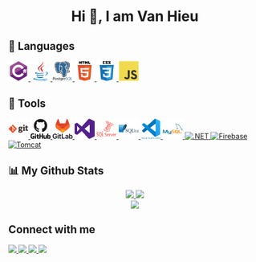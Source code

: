 <h1 align="center">Hi 👋, I am Van Hieu</h1>

## 📌 Languages
<div align="left">
    <a href="https://docs.microsoft.com/en-us/dotnet/csharp" target="_blank" rel="noreferrer">
        <img src="https://raw.githubusercontent.com/devicons/devicon/master/icons/csharp/csharp-original.svg" alt="C#" width="40" height="40" />
    </a>
    <a href="https://www.java.com" target="_blank" rel="noreferrer">
        <img src="https://raw.githubusercontent.com/devicons/devicon/master/icons/java/java-original.svg" alt="Java" width="40" height="40" />
    </a>
    <a href="https://www.postgresql.org" target="_blank" rel="noreferrer">
        <img src="https://raw.githubusercontent.com/devicons/devicon/master/icons/postgresql/postgresql-original-wordmark.svg" alt="SQL" width="40" height="40" />
    </a>
    <a href="https://www.w3.org/html" target="_blank" rel="noreferrer">
        <img src="https://raw.githubusercontent.com/devicons/devicon/master/icons/html5/html5-original-wordmark.svg" alt="HTML5" width="40" height="40" />
    </a>
    <a href="https://www.w3.org/Style/CSS" target="_blank" rel="noreferrer">
        <img src="https://raw.githubusercontent.com/devicons/devicon/master/icons/css3/css3-original-wordmark.svg" alt="CSS3" width="40" height="40" />
    </a>
    <a href="https://developer.mozilla.org/en-US/docs/Web/JavaScript" target="_blank" rel="noreferrer">
        <img src="https://raw.githubusercontent.com/devicons/devicon/master/icons/javascript/javascript-original.svg" alt="JavaScript" width="40" height="40" />
    </a>
</div>

## 🧰 Tools
<div align="left">
    <a href="https://git-scm.com" target="_blank" rel="noreferrer">
        <img src="https://raw.githubusercontent.com/devicons/devicon/master/icons/git/git-original-wordmark.svg" alt="Git" width="40" height="40" />
    </a>
    <a href="https://github.com" target="_blank" rel="noreferrer">
        <img src="https://raw.githubusercontent.com/devicons/devicon/master/icons/github/github-original-wordmark.svg" alt="Github" width="40" height="40" />
    </a>
    <a href="https://about.gitlab.com" target="_blank" rel="noreferrer">
        <img src="https://raw.githubusercontent.com/devicons/devicon/master/icons/gitlab/gitlab-original-wordmark.svg" alt="Gitlab" width="40" height="40" />
    </a>
    <a href="https://visualstudio.microsoft.com" target="_blank" rel="noreferrer">
        <img src="https://raw.githubusercontent.com/devicons/devicon/master/icons/visualstudio/visualstudio-plain.svg" alt="Visual studio" width="40" height="40" />
    </a>
    <a href="https://www.microsoft.com/en-us/sql-server" target="_blank" rel="noreferrer">
        <img src="https://raw.githubusercontent.com/devicons/devicon/master/icons/microsoftsqlserver/microsoftsqlserver-plain-wordmark.svg" alt="Microsoft SQL Server" width="40" height="40" />
    </a>
    <a href="https://www.sqlite.org" target="_blank" rel="noreferrer">
        <img src="https://raw.githubusercontent.com/devicons/devicon/master/icons/sqlite/sqlite-original-wordmark.svg" alt="Sqlite" width="40" height="40" />
    </a>
    <a href="https://code.visualstudio.com" target="_blank" rel="noreferrer">
        <img src="https://raw.githubusercontent.com/devicons/devicon/master/icons/vscode/vscode-original-wordmark.svg" alt="Visual studio code" width="40" height="40" />
    </a>
    <a href="https://www.mysql.com" target="_blank" rel="noreferrer">
        <img src="https://raw.githubusercontent.com/devicons/devicon/master/icons/mysql/mysql-original-wordmark.svg" alt="MySQL" width="40" height="40" />
    </a>
    <a href="https://dotnet.microsoft.com" target="_blank" rel="noreferrer">
        <img src="https://cdn.jsdelivr.net/gh/devicons/devicon/icons/dot-net/dot-net-original-wordmark.svg" alt=".NET" width="40" height="40" />
    </a>
    <a href="https://firebase.google.com" target="_blank" rel="noreferrer">
        <img src="https://cdn.jsdelivr.net/gh/devicons/devicon/icons/firebase/firebase-plain-wordmark.svg" alt="Firebase" width="40" height="40" />
    </a>
    <a href="https://tomcat.apache.org" target="_blank" rel="noreferrer">
        <img src="https://cdn.jsdelivr.net/gh/devicons/devicon/icons/tomcat/tomcat-original-wordmark.svg" alt="Tomcat" width="40" height="40" />
    </a>
</div>

## 📊 My Github Stats
<div align="center">
    <a href="https://github.com/vanhieu-it">
        <img height="180" src="https://github-readme-stats.vercel.app/api?username=vanhieu-it&count_private=true&show_icons=true&theme=algolia&border_radius=20" />
        <img height="180" src="https://github-readme-stats.vercel.app/api/top-langs?username=vanhieu-it&langs_count=8&layout=compact&theme=algolia&border_radius=20" />
    </a>
</div>
<div align="center">
    <a href="https://github.com/vanhieu-it">
        <img align="center" src="https://streak-stats.demolab.com/?user=vanhieu-it&theme=algolia&border_radius=20&date_format=j/n/Y" />
    </a>
</div>

## Connect with me
<div align="left">
    <a href="mailto:vanhieu99it@gmail.com" target="_blank">
        <img src="https://img.shields.io/badge/Gmail-D14836?style=for-the-badge&logo=gmail&logoColor=white" target="_blank">
    </a>
    <a href="https://www.facebook.com/vanhieu-it" target="_blank">
        <img src="https://img.shields.io/badge/Facebook-4867AA?style=for-the-badge&logo=facebook&logoColor=white" target="_blank">
    </a>
    <a href="https://github.com/vanhieu-it" target="_blank">
        <img src="https://img.shields.io/badge/github-%23181717.svg?style=for-the-badge&logo=github&logoColor=white" target="_blank">
    </a>
        <a href="https://gitlab.com/vanhieu99it" target="_blank">
        <img src="https://img.shields.io/badge/gitlab-360D71.svg?style=for-the-badge&logo=gitlab&logoColor=white" target="_blank">
    </a>

</div>
